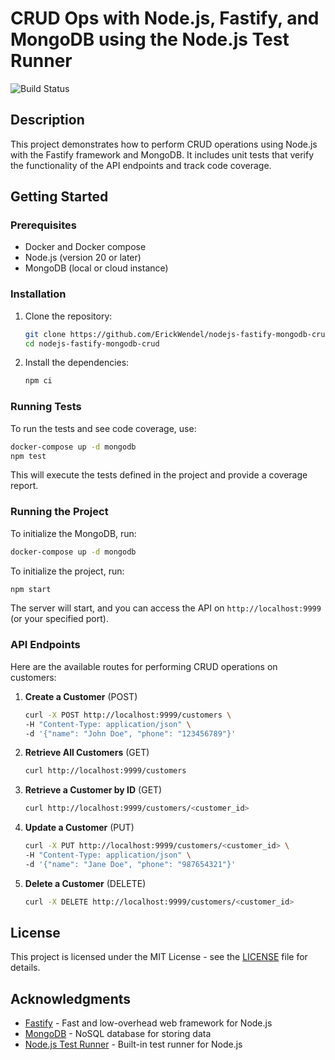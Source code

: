 # CRUD Ops with Node.js, Fastify, and MongoDB using the Node.js Test Runner

![Build Status](https://github.com/ErickWendel/nodejs-fastify-mongodb-crud/workflows/Run%20tests/badge.svg)

## Description

This project demonstrates how to perform CRUD operations using Node.js with the Fastify framework and MongoDB. It includes unit tests that verify the functionality of the API endpoints and track code coverage.

## Getting Started

### Prerequisites
- Docker and Docker compose
- Node.js (version 20 or later)
- MongoDB (local or cloud instance)

### Installation

1. Clone the repository:
   ```bash
   git clone https://github.com/ErickWendel/nodejs-fastify-mongodb-crud.git
   cd nodejs-fastify-mongodb-crud
   ```

2. Install the dependencies:
   ```bash
   npm ci
   ```
### Running Tests

To run the tests and see code coverage, use:
```bash
docker-compose up -d mongodb
npm test
```
This will execute the tests defined in the project and provide a coverage report.


### Running the Project

To initialize the MongoDB, run:
```bash
docker-compose up -d mongodb
```

To initialize the project, run:
```bash
npm start
```
The server will start, and you can access the API on `http://localhost:9999` (or your specified port).


### API Endpoints

Here are the available routes for performing CRUD operations on customers:

1. **Create a Customer** (POST)
   ```bash
   curl -X POST http://localhost:9999/customers \
   -H "Content-Type: application/json" \
   -d '{"name": "John Doe", "phone": "123456789"}'
   ```

2. **Retrieve All Customers** (GET)
   ```bash
   curl http://localhost:9999/customers
   ```

3. **Retrieve a Customer by ID** (GET)
   ```bash
   curl http://localhost:9999/customers/<customer_id>
   ```

4. **Update a Customer** (PUT)
   ```bash
   curl -X PUT http://localhost:9999/customers/<customer_id> \
   -H "Content-Type: application/json" \
   -d '{"name": "Jane Doe", "phone": "987654321"}'
   ```

5. **Delete a Customer** (DELETE)
   ```bash
   curl -X DELETE http://localhost:9999/customers/<customer_id>
   ```

## License

This project is licensed under the MIT License - see the [LICENSE](LICENSE) file for details.

## Acknowledgments

- [Fastify](https://www.fastify.io/) - Fast and low-overhead web framework for Node.js
- [MongoDB](https://www.mongodb.com/) - NoSQL database for storing data
- [Node.js Test Runner](https://nodejs.org/en/docs/guides/test-runner/) - Built-in test runner for Node.js
